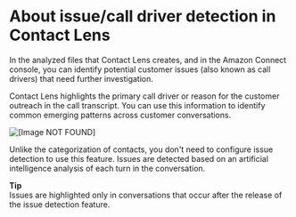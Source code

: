 # About issue/call driver detection in Contact Lens<a name="contact-lens-issue-detection"></a>

In the analyzed files that Contact Lens creates, and in the Amazon Connect console, you can identify potential customer issues \(also known as call drivers\) that need further investigation\. 

Contact Lens highlights the primary call driver or reason for the customer outreach in the call transcript\. You can use this information to identify common emerging patterns across customer conversations\. 

![\[Image NOT FOUND\]](http://docs.aws.amazon.com/connect/latest/adminguide/images/contact-lens-issue-in-transcript.png)

Unlike the categorization of contacts, you don't need to configure issue detection to use this feature\. Issues are detected based on an artificial intelligence analysis of each turn in the conversation\.

**Tip**  
Issues are highlighted only in conversations that occur after the release of the issue detection feature\.
